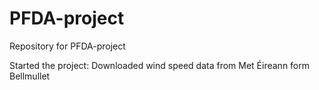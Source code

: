 # PFDA-project
Repository for PFDA-project

Started the project: Downloaded wind speed data from Met Éireann form Bellmullet